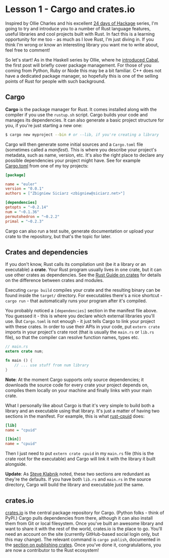 # Lesson 1 - Cargo and crates.io

Inspired by Ollie Charles and his excellent [24 days of Hackage](https://ocharles.org.uk/blog/pages/2013-12-01-24-days-of-hackage.html) series, I'm going to try and introduce you to a number of Rust language features, useful libraries and cool projects built with Rust. In fact this is a learning opportunity for me too - as much as I love Rust, I'm just diving in. If you think I'm wrong or know an interesting library you want me to write about, feel free to comment!

So let's start! As in the Haskell series by Ollie, where he [introduced Cabal](https://ocharles.org.uk/blog/posts/2012-12-01-24-days-of-hackage.html), the first post will briefly cover package management. For those of you coming from Python, Ruby or Node this may be a bit familiar. C++ does not have a dedicated package manager, so hopefully this is one of the selling points of Rust for people with such background.

Cargo
-----

**Cargo** is the package manager for Rust. It comes installed along with the compiler if you use the `rustup.sh` script. Cargo builds your code and manages its dependencies. It can also generate a basic project structure for you, if you're just starting a new one:

```sh
$ cargo new myproject --bin # or --lib, if you're creating a library
```

Cargo will then generate some initial sources and a `Cargo.toml` file (sometimes called a *manifest*). This is where you describe your project's metadata, such as name, version, etc. It's also the right place to declare any possible dependencies your project might have. See for example [Cargo.toml](https://github.com/zsiciarz/euler.rs/blob/7e7f93c395a8eb010221015fa3585d8c70663cd7/Cargo.toml) from one of my toy projects:

```ini
[package]

name = "euler"
version = "0.0.1"
authors = ["Zbigniew Siciarz <zbigniew@siciarz.net>"]

[dependencies]
getopts = "~0.2.14"
num = "~0.1.36"
permutohedron = "~0.2.2"
primal = "~0.2.3"
```

Cargo can also run a test suite, generate documentation or upload your crate to the repository, but that's the topic for later.

Crates and dependencies
-----------------------

If you don't know, Rust calls its compilation unit (be it a library or an executable) a **crate**. Your Rust program usually lives in one crate, but it can use other crates as dependencies. See the [Rust Guide on crates](http://doc.rust-lang.org/guide.html#crates-and-modules) for details on the difference between crates and modules.

Executing `cargo build` compiles your crate and the resulting binary can be found inside the `target/` directory. For executables there's a nice shortcut - `cargo run` - that automatically runs your program after it's compiled.

You probably noticed a `[dependencies]` section in the manifest file above. You guessed it - this is where you declare which external libraries you'll use. But `Cargo.toml` is not enough - it just tells Cargo to link your project with these crates. In order to use their APIs in your code, put `extern crate` imports in your project's crate root (that is usually the `main.rs` or `lib.rs` file), so that the compiler can resolve function names, types etc.

```rust
// main.rs
extern crate num;

fn main () {
    // ... use stuff from num library
}
```

**Note**: At the moment Cargo supports only source dependencies; it downloads the source code for every crate your project depends on, compiles them locally on your machine and finally links with your main crate.

What I personally like about Cargo is that it's very simple to build both a library and an executable using that library. It's just a matter of having two sections in the manifest. For example, this is what [rust-cpuid](https://github.com/zsiciarz/rust-cpuid) does:

```ini
[lib]
name = "cpuid"

[[bin]]
name = "cpuid"
```

Then I just need to put `extern crate cpuid` in my `main.rs` file (this is the crate root for the executable) and Cargo will link it with the library it built alongside.

**Update**: As [Steve Klabnik](http://www.reddit.com/r/rust/comments/2nybtm/24_days_of_rust_cargo_and_cratesio/cmip7xw) noted, these two sections are redundant as they're the defaults. If you have both `lib.rs` and `main.rs` in the source directory, Cargo will build the library and executable just the same.

crates.io
---------

[crates.io](https://crates.io/) is the central package repository for Cargo. (Python folks - think of PyPI.) Cargo pulls dependencies from there, although it can also install them from Git or local filesystem. Once you've built an awesome library and want to share it with the rest of the world, crates.io is the place to go. You'll need an account on the site (currently GitHub-based social login only, but this may change). The relevant command is `cargo publish`, documented in the [section on publishing crates](http://doc.crates.io/crates-io.html#publishing-crates). Once you've done it, congratulations, you are now a contributor to the Rust ecosystem!
